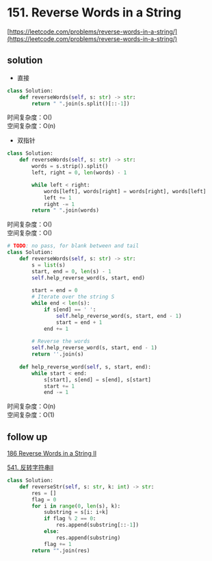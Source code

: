 # 151. Reverse Words in a String
[https://leetcode.com/problems/reverse-words-in-a-string/](https://leetcode.com/problems/reverse-words-in-a-string/)


## solution

- 直接
```python
class Solution:
    def reverseWords(self, s: str) -> str:
        return " ".join(s.split()[::-1])
```
时间复杂度：O() <br>
空间复杂度：O(n)


- 双指针
```python
class Solution:
    def reverseWords(self, s: str) -> str:
        words = s.strip().split()
        left, right = 0, len(words) - 1

        while left < right:
            words[left], words[right] = words[right], words[left]
            left += 1
            right -= 1
        return " ".join(words)
```
时间复杂度：O() <br>
空间复杂度：O()

```python
# TODO: no pass, for blank between and tail
class Solution:
    def reverseWords(self, s: str) -> str:
        s = list(s)
        start, end = 0, len(s) - 1
        self.help_reverse_word(s, start, end)
    
        start = end = 0    
        # Iterate over the string S
        while end < len(s):
            if s[end] == ' ':
                self.help_reverse_word(s, start, end - 1)
                start = end + 1
            end += 1
    
        # Reverse the words
        self.help_reverse_word(s, start, end - 1)
        return ''.join(s)
    
    def help_reverse_word(self, s, start, end):
        while start < end:
            s[start], s[end] = s[end], s[start]
            start += 1
            end -= 1
```
时间复杂度：O(n) <br>
空间复杂度：O(1)


## follow up

[186 Reverse Words in a String II](./186%20Reverse%20Words%20in%20a%20String%20II.md)

[541. 反转字符串II](https://leetcode.com/problems/reverse-string-ii/description/)
```python
class Solution:
    def reverseStr(self, s: str, k: int) -> str:
        res = []
        flag = 0
        for i in range(0, len(s), k):
            substring = s[i: i+k]
            if flag % 2 == 0:
                res.append(substring[::-1])
            else:
                res.append(substring)
            flag += 1
        return "".join(res)
```

